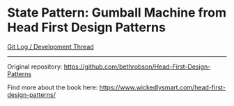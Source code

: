 # State Pattern: Gumball Machine from Head First Design Patterns

[Git Log / Development Thread](https://github.com/eucalypto/learn/issues/22)


---

Original repository:
https://github.com/bethrobson/Head-First-Design-Patterns

Find more about the book
here: https://www.wickedlysmart.com/head-first-design-patterns/

